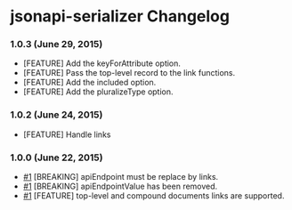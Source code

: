 # jsonapi-serializer Changelog

### 1.0.3 (June 29, 2015)
- [FEATURE] Add the keyForAttribute option.
- [FEATURE] Pass the top-level record to the link functions.
- [FEATURE] Add the included option.
- [FEATURE] Add the pluralizeType option.

### 1.0.2 (June 24, 2015)
- [FEATURE] Handle links

### 1.0.0 (June 22, 2015)

- [#1](https://github.com/SeyZ/jsonapi-serializer/issues/1) [BREAKING] apiEndpoint must be replace by links.
- [#1](https://github.com/SeyZ/jsonapi-serializer/issues/1) [BREAKING] apiEndpointValue has been removed.
- [#1](https://github.com/SeyZ/jsonapi-serializer/issues/1) [FEATURE] top-level and compound documents links are supported.

